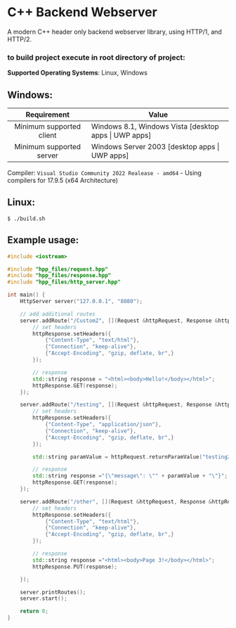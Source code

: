 # C++ Backend Webserver

A modern C++ header only backend webserver library, using HTTP/1, and HTTP/2.

### to build project execute in root directory of project:

**Supported Operating Systems**: Linux, Windows

## Windows:

|       Requirement        | Value                                                 |
| :----------------------: | ----------------------------------------------------- |
| Minimum supported client | Windows 8.1, Windows Vista [desktop apps \| UWP apps] |
| Minimum supported server | Windows Server 2003 [desktop apps \| UWP apps]        |

Compiler: `Visual Studio Community 2022 Realease - amd64` - Using compilers for 17.9.5 (x64 Architecture)

## Linux:

```
$ ./build.sh
```

## Example usage:

```cpp
#include <iostream>

#include "hpp_files/request.hpp"
#include "hpp_files/response.hpp"
#include "hpp_files/http_server.hpp"

int main() {
    HttpServer server("127.0.0.1", "8080");

    // add additional routes
    server.addRoute("/Custom2", [](Request &httpRequest, Response &httpResponse) {
        // set headers
        httpResponse.setHeaders({
            {"Content-Type", "text/html"},
            {"Connection", "keep-alive"},
            {"Accept-Encoding", "gzip, deflate, br",}
        });

        // response
        std::string response = "<html><body>Hello!</body></html>";
        httpResponse.GET(response);
    });

    server.addRoute("/testing", [](Request &httpRequest, Response &httpResponse) {
        // set headers
        httpResponse.setHeaders({
            {"Content-Type", "application/json"},
            {"Connection", "keep-alive"},
            {"Accept-Encoding", "gzip, deflate, br",}
        });

        std::string paramValue = httpRequest.returnParamValue("testing2");

        // response
        std::string response ="{\"message\": \"" + paramValue + "\"}";
        httpResponse.GET(response);
    });

    server.addRoute("/other", [](Request &httpRequest, Response &httpResponse) {
        // set headers
        httpResponse.setHeaders({
            {"Content-Type", "text/html"},
            {"Connection", "keep-alive"},
            {"Accept-Encoding", "gzip, deflate, br",}
        });

        // response
        std::string response ="<html><body>Page 3!</body></html>";
        httpResponse.PUT(response);

    });

    server.printRoutes();
    server.start();

    return 0;
}
```

